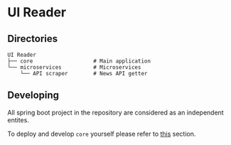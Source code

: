 # UI Reader

## Directories

```
UI Reader
├── core                   # Main application
└── microservices          # Microservices  
    └── API scraper        # News API getter
```

## Developing

All spring boot project in the repository are considered as an independent entites.

To deploy and develop `core` yourself please refer to [this](core/README.md) section. 
